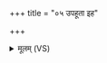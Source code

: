 +++
title = "०५ उपहूता इह"

+++
<details><summary>मूलम् (VS)</summary>

उप॑हूता इ॒ह गाव॒ उप॑हूता अजा॒वयः॑। अथो॒ अन्न॑स्य की॒लाल॒ उप॑हूतो गृ॒हेषु॑ नः ॥
</details>